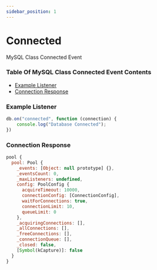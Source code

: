```yaml
---
sidebar_position: 1
---
```


# Connected

MySQL Class Connected Event

### Table Of MySQL Class Connected Event Contents

- [Example Listener](#example-listener)
- [Connection Response](#connection-response)

### Example Listener

```js
db.on("connected", function (connection) {
	console.log("Database Connected");
})
```

### Connection Response
```js
pool {
  pool: Pool {
    _events: [Object: null prototype] {},
    _eventsCount: 0,
    _maxListeners: undefined,
    config: PoolConfig {
      acquireTimeout: 10000,
      connectionConfig: [ConnectionConfig],
      waitForConnections: true,
      connectionLimit: 10,
      queueLimit: 0
    },
    _acquiringConnections: [],
    _allConnections: [],
    _freeConnections: [],
    _connectionQueue: [],
    _closed: false,
    [Symbol(kCapture)]: false
  }
}
```